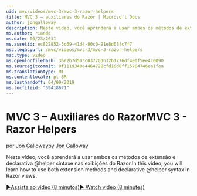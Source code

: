 ```yaml
---
uid: mvc/videos/mvc-3/mvc-3-razor-helpers
title: MVC 3 – auxiliares do Razor | Microsoft Docs
author: jongalloway
description: Neste vídeo, você aprenderá a usar ambos os métodos de extensão e declarativa @helper sintaxe nas exibições do Razor.
ms.author: riande
ms.date: 06/23/2011
ms.assetid: ec822852-3c69-41d4-80c0-91e8d08fc7f7
msc.legacyurl: /mvc/videos/mvc-3/mvc-3-razor-helpers
msc.type: video
ms.openlocfilehash: 36e2b7d503c0377b3b32b1776df4e0f5ee4c0090
ms.sourcegitcommit: 0f1119340e4464720cfd16d0ff15764746ea1fea
ms.translationtype: MT
ms.contentlocale: pt-BR
ms.lasthandoff: 04/09/2019
ms.locfileid: "59418671"
---
```

# <a name="mvc-3---razor-helpers"></a><span data-ttu-id="09c49-103">MVC 3 – Auxiliares do Razor</span><span class="sxs-lookup"><span data-stu-id="09c49-103">MVC 3 - Razor Helpers</span></span>

<span data-ttu-id="09c49-104">por [Jon Galloway](https://github.com/jongalloway)</span><span class="sxs-lookup"><span data-stu-id="09c49-104">by [Jon Galloway](https://github.com/jongalloway)</span></span>

<span data-ttu-id="09c49-105">Neste vídeo, você aprenderá a usar ambos os métodos de extensão e declarativa @helper sintaxe nas exibições do Razor.</span><span class="sxs-lookup"><span data-stu-id="09c49-105">In this video, you will learn how to use both extension methods and declarative @helper syntax in Razor views.</span></span>

[<span data-ttu-id="09c49-106">&#9654;Assista ao vídeo (8 minutos)</span><span class="sxs-lookup"><span data-stu-id="09c49-106">&#9654; Watch video (8 minutes)</span></span>](https://channel9.msdn.com/Blogs/ASP-NET-Site-Videos/mvc-3-razor-helpers)
